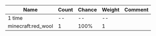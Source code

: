 | Name               | Count | Chance | Weight | Comment |
| ------------------ | ----- | ------ | ------ | ------- |
| 1 time             |    -- |     -- |     -- |         |
| minecraft:red_wool |     1 |   100% |      1 |         |